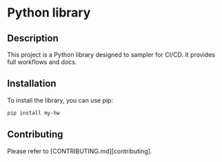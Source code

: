 # Python library

## Description

This project is a Python library designed to sampler for CI/CD. It provides full workflows and docs.

## Installation

To install the library, you can use pip:

```bash
pip install my-hw
```

## Contributing
Please refer to [CONTRIBUTING.md][contributing].


